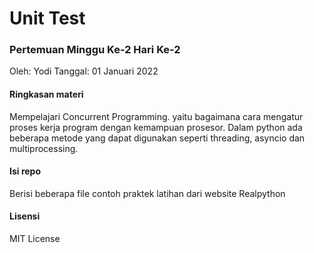 # Unit Test
### Pertemuan Minggu Ke-2 Hari Ke-2

Oleh: Yodi
Tanggal: 01 Januari 2022

#### Ringkasan materi
Mempelajari Concurrent Programming. yaitu bagaimana cara mengatur proses kerja program dengan kemampuan prosesor. Dalam python ada beberapa metode yang dapat digunakan seperti threading, asyncio dan multiprocessing.

#### Isi repo
Berisi beberapa file contoh praktek latihan dari website Realpython

#### Lisensi
MIT License
